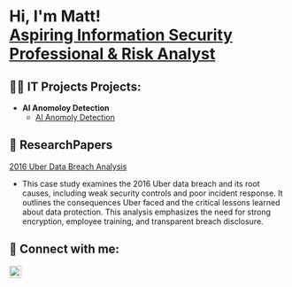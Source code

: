 <h1>Hi, I'm Matt! <br/><a href="https://github.com/Matt7546" <a href="https://www.linkedin.com/in/matthewthomas-c/">Aspiring Information Security Professional & Risk Analyst</a> <a /a></h1>

<h2>👨‍💻 IT Projects Projects:</h2>

- <b>AI Anomoloy Detection</b>
  - [AI Anomoly Detection](https://github.com/matt7546/LLMSupportedProgramRepair)
 
<h2>📄 ResearchPapers</h2>


[2016 Uber Data Breach Analysis](https://github.com/Matt7546/ResearchPapers/blob/main/Uber_Data_Breach_Analysis_Matthew_Thomas.pdf)
- This case study examines the 2016 Uber data breach and its root causes, including weak security controls and poor incident response. It outlines the consequences Uber faced and the critical lessons learned about data protection. This analysis emphasizes the need for strong encryption, employee training, and transparent breach disclosure.


<h2> 🤳 Connect with me:</h2>

[<img align="left" alt="matthewthomas-c | LinkedIn" width="22px" src="https://cdn.jsdelivr.net/npm/simple-icons@v3/icons/linkedin.svg" />][linkedin]

[linkedin]: https://www.linkedin.com/in/matthewthomas-c
